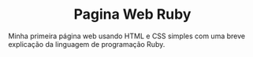 <h1 align="center"> Pagina Web Ruby</h1>

<p>Minha primeira página web usando HTML e CSS simples com uma breve explicação da linguagem de programação Ruby.</p>
